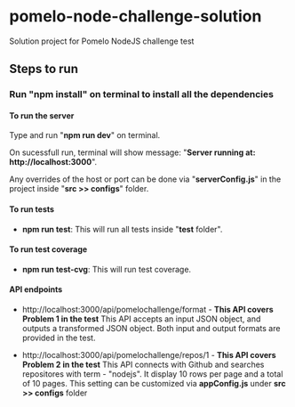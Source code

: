 # pomelo-node-challenge-solution
 Solution project for Pomelo NodeJS challenge test

## Steps to run
### Run "npm install" on terminal to install all the dependencies

#### To run the server
Type and run "**npm run dev**" on terminal. 

On sucessfull run, terminal will show message: "**Server running at: http://localhost:3000**". 

Any overrides of the host or port can be done via "**serverConfig.js**" in the project inside "**src >> configs**" folder.


#### To run tests
- **npm run test**: This will run all tests inside "**test** folder".

#### To run test coverage
- **npm run test-cvg**: This will run test coverage.

#### API endpoints

- http://localhost:3000/api/pomelochallenge/format  - **This API covers Problem 1 in the test**
This API accepts an input JSON object, and outputs a transformed JSON object. Both input and output formats are provided in the test.

- http://localhost:3000/api/pomelochallenge/repos/1  - **This API covers Problem 2 in the test**
This API connects with Github and searches repositores with term - "nodejs". It display 10 rows per page and a total of 10 pages.
This setting can be customized via **appConfig.js** under **src >> configs** folder

